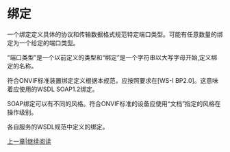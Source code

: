 # 绑定

一个绑定定义具体的协议和传输数据格式规范特定端口类型。可能有任意数量的绑定为一个给定的端口类型。

“端口类型”是一个以前定义的类型和“绑定”是一个字符串以大写字母开始,定义绑定的名称。

符合ONVIF标准装置绑定定义根据本规范，应按照要求在[WS-I BP2.0]。这意味着应使用的WSDL SOAP1.2绑定。

SOAP绑定可以有不同的风格。符合ONVIF标准的设备应使用“文档”指定的风格在操作级别。

各自服务的WSDL规范中定义的绑定。



[上一章](05.07.md)|[继续阅读](05.09.md)